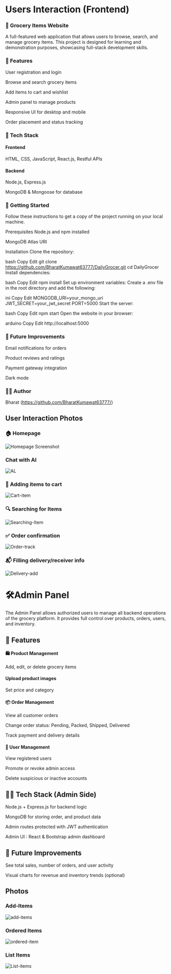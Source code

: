 
# Users Interaction (Frontend)

### 🛒 Grocery Items Website
A full-featured web application that allows users to browse, search, and manage grocery items. This project is designed for learning and demonstration purposes, showcasing full-stack development skills.

### 📌 Features
User registration and login

Browse and search grocery items

Add items to cart and wishlist

Admin panel to manage products

Responsive UI for desktop and mobile

Order placement and status tracking

### 🧰 Tech Stack
#### Frontend

HTML, CSS, JavaScript, React.js, Restful APIs

#### Backend

Node.js, Express.js

MongoDB & Mongoose for database

### 🚀 Getting Started
Follow these instructions to get a copy of the project running on your local machine.

Prerequisites
Node.js and npm installed

MongoDB Atlas URI

Installation
Clone the repository:

bash
Copy
Edit
git clone https://github.com/BharatKumawat63777/DailyGrocer.git
cd DailyGrocer
Install dependencies:

bash
Copy
Edit
npm install
Set up environment variables:
Create a .env file in the root directory and add the following:

ini
Copy
Edit
MONGODB_URI=your_mongo_uri
JWT_SECRET=your_jwt_secret
PORT=5000
Start the server:

bash
Copy
Edit
npm start
Open the website in your browser:

arduino
Copy
Edit
http://localhost:5000

### 🧪 Future Improvements
Email notifications for orders

Product reviews and ratings

Payment gateway integration

Dark mode

### 🙋‍♂️ Author
Bharat
(https://github.com/BharatKumawat63777/)

## User Interaction Photos

### 🏠 Homepage
![Homepage Screenshot](./img/home_page.jpeg)


### Chat with AI
![AL](./img/AI.jpeg)


### 🛒 Adding items to cart
![Cart-item](./img/cart-item.jpeg)


### 🔍 Searching for Items
![Searching-Item](./img/Search-icon.jpeg)


### ✅ Order confirmation
![Order-track](./img/order.jpeg)


### 📬 Filling delivery/receiver info
![Delivery-add](./img/delivery-address.jpeg)


# 🛠️Admin Panel

The Admin Panel allows authorized users to manage all backend operations of the grocery platform. It provides full control over products, orders, users, and inventory.


## 🧰 Features

#### 🛍️ Product Management

Add, edit, or delete grocery items

#### Upload product images

Set price and category

#### 📦 Order Management

View all customer orders

Change order status: Pending, Packed, Shipped, Delivered

Track payment and delivery details

#### 👥 User Management

View registered users

Promote or revoke admin access

Delete suspicious or inactive accounts


## 🧑‍💻 Tech Stack (Admin Side)
Node.js + Express.js for backend logic

MongoDB for storing order, and product data

Admin routes protected with JWT authentication

Admin UI :  React & Bootstrap admin dashboard


## 🧪 Future Improvements

See total sales, number of orders, and user activity

Visual charts for revenue and inventory trends (optional)


## Photos

### Add-Items
![add-items](./img/add-items.jpeg)

### Ordered Items
![ordered-item](./img/ordered-item.jpeg)

### List Items
![List-items](./img/List-items.jpeg)






